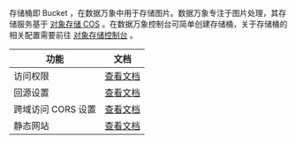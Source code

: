 存储桶即 Bucket ，在数据万象中用于存储图片。数据万象专注于图片处理，其存储服务基于 [对象存储 COS](https://cloud.tencent.com/document/product/436) 。在数据万象控制台可简单创建存储桶，关于存储桶的相关配置需要前往 [对象存储控制台](https://console.cloud.tencent.com/cos5) 。

| 功能   | 文档                                       |
| ---- | ---------------------------------------- |
| 访问权限 | [查看文档](/doc/product/436/6247) |
| 回源设置 | [查看文档](/doc/product/436/6248) |
| 跨域访问 CORS 设置 | [查看文档](/doc/product/436/6251) |
|静态网站 | [查看文档](/doc/product/436/6249) |
